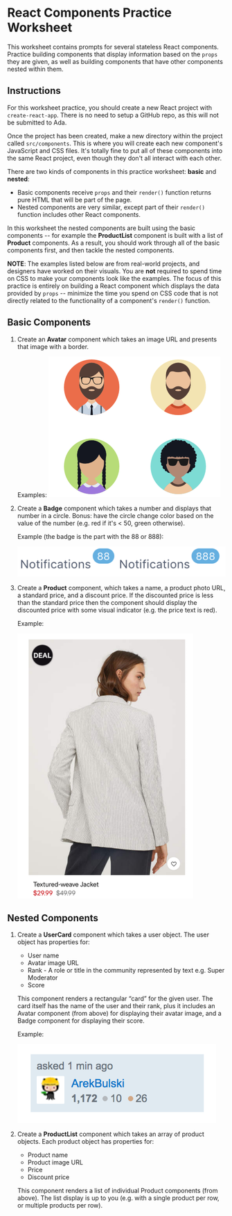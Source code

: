 # React Components Practice Worksheet
This worksheet contains prompts for several stateless React components. Practice building components that display information based on the `props` they are given, as well as building components that have other components nested within them.

## Instructions
For this worksheet practice, you should create a new React project with `create-react-app`. There is no need to setup a GitHub repo, as this will not be submitted to Ada.

Once the project has been created, make a new directory within the project called `src/components`. This is where you will create each new component's JavaScript and CSS files. It's totally fine to put all of these components into the same React project, even though they don't all interact with each other.

There are two kinds of components in this practice worksheet: **basic** and **nested**:
* Basic components receive `props` and their `render()` function returns pure HTML that will be part of the page.
* Nested components are very similar, except part of their `render()` function includes other React components.

In this worksheet the nested components are built using the basic components -- for example the **ProductList** component is built with a list of **Product** components. As a result, you should work through all of the basic components first, and then tackle the nested components.

**NOTE**: The examples listed below are from real-world projects, and designers have worked on their visuals. You are **not** required to spend time on CSS to make your components look like the examples. The focus of this practice is entirely on building a React component which displays the data provided by `props` -- minimize the time you spend on CSS code that is not directly related to the functionality of a component's `render()` function.

## Basic Components

1. Create an **Avatar** component which takes an image URL and presents that image with a border.
    
    Examples:
    ![Avatar component example](./images/example-component-avatar.png)
1. Create a **Badge** component which takes a number and displays that number in a circle. Bonus: have the circle change color based on the value of the number (e.g. red if it's < 50, green otherwise).
    
    Example (the badge is the part with the 88 or 888):

    ![Badge component example](./images/example-component-badge.png)
1. Create a **Product** component, which takes a name, a product photo URL, a standard price, and a discount price. If the discounted price is less than the standard price then the component should display the discounted price with some visual indicator (e.g. the price text is red).
    
    Example:

    ![Product component example](./images/example-component-product.png)

## Nested Components

1. Create a **UserCard** component which takes a user object. The user object has properties for:
    - User name
    - Avatar image URL
    - Rank - A role or title in the community represented by text e.g. Super Moderator
    - Score

    This component renders a rectangular “card” for the given user. The card itself has the name of the user and their rank, plus it includes an Avatar component (from above) for displaying their avatar image, and a Badge component for displaying their score.
    
    Example:

    ![UserCard component example](./images/example-component-usercard.png)
1. Create a **ProductList** component which takes an array of product objects. Each product object has properties for:
    - Product name
    - Product image URL
    - Price
    - Discount price

    This component renders a list of individual Product components (from above). The list display is up to you (e.g. with a single product per row, or multiple products per row).
